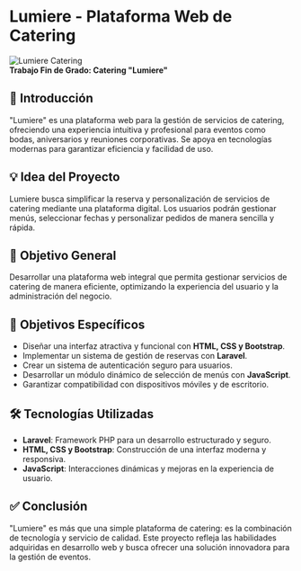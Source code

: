# Lumiere - Plataforma Web de Catering

![Lumiere Catering](https://via.placeholder.com/800x400)  
**Trabajo Fin de Grado: Catering "Lumiere"**

## 📌 Introducción
"Lumiere" es una plataforma web para la gestión de servicios de catering, ofreciendo una experiencia intuitiva y profesional para eventos como bodas, aniversarios y reuniones corporativas. Se apoya en tecnologías modernas para garantizar eficiencia y facilidad de uso.

## 💡 Idea del Proyecto
Lumiere busca simplificar la reserva y personalización de servicios de catering mediante una plataforma digital. Los usuarios podrán gestionar menús, seleccionar fechas y personalizar pedidos de manera sencilla y rápida.

## 🎯 Objetivo General
Desarrollar una plataforma web integral que permita gestionar servicios de catering de manera eficiente, optimizando la experiencia del usuario y la administración del negocio.

## 📌 Objetivos Específicos
- Diseñar una interfaz atractiva y funcional con **HTML, CSS y Bootstrap**.
- Implementar un sistema de gestión de reservas con **Laravel**.
- Crear un sistema de autenticación seguro para usuarios.
- Desarrollar un módulo dinámico de selección de menús con **JavaScript**.
- Garantizar compatibilidad con dispositivos móviles y de escritorio.

## 🛠️ Tecnologías Utilizadas
- **Laravel**: Framework PHP para un desarrollo estructurado y seguro.
- **HTML, CSS y Bootstrap**: Construcción de una interfaz moderna y responsiva.
- **JavaScript**: Interacciones dinámicas y mejoras en la experiencia de usuario.

## ✅ Conclusión
"Lumiere" es más que una simple plataforma de catering: es la combinación de tecnología y servicio de calidad. Este proyecto refleja las habilidades adquiridas en desarrollo web y busca ofrecer una solución innovadora para la gestión de eventos.
